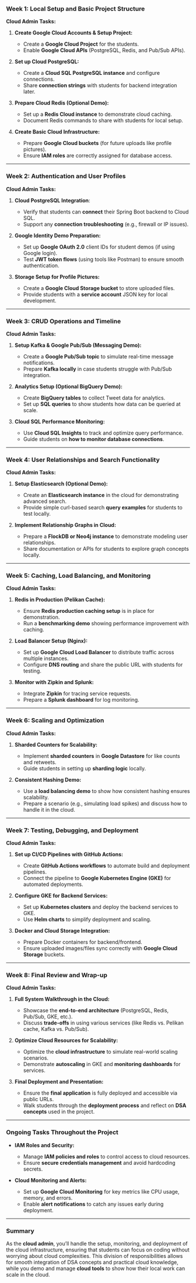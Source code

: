 ### **Week 1: Local Setup and Basic Project Structure**  
**Cloud Admin Tasks:**
1. **Create Google Cloud Accounts & Setup Project:**
   - Create a **Google Cloud Project** for the students.
   - Enable **Google Cloud APIs** (PostgreSQL, Redis, and Pub/Sub APIs).

2. **Set up Cloud PostgreSQL:**
   - Create a **Cloud SQL PostgreSQL instance** and configure connections.
   - Share **connection strings** with students for backend integration later.

3. **Prepare Cloud Redis (Optional Demo):**
   - Set up a **Redis Cloud instance** to demonstrate cloud caching.
   - Document Redis commands to share with students for local setup.

4. **Create Basic Cloud Infrastructure:**
   - Prepare **Google Cloud buckets** (for future uploads like profile pictures).
   - Ensure **IAM roles** are correctly assigned for database access.

---

### **Week 2: Authentication and User Profiles**  
**Cloud Admin Tasks:**
1. **Cloud PostgreSQL Integration**:
   - Verify that students can **connect** their Spring Boot backend to Cloud SQL.
   - Support any **connection troubleshooting** (e.g., firewall or IP issues).

2. **Google Identity Demo Preparation:**
   - Set up **Google OAuth 2.0** client IDs for student demos (if using Google login).
   - Test **JWT token flows** (using tools like Postman) to ensure smooth authentication.

3. **Storage Setup for Profile Pictures:**
   - Create a **Google Cloud Storage bucket** to store uploaded files.
   - Provide students with a **service account** JSON key for local development.

---

### **Week 3: CRUD Operations and Timeline**  
**Cloud Admin Tasks:**
1. **Setup Kafka & Google Pub/Sub (Messaging Demo):**  
   - Create a **Google Pub/Sub topic** to simulate real-time message notifications.
   - Prepare **Kafka locally** in case students struggle with Pub/Sub integration.

2. **Analytics Setup (Optional BigQuery Demo):**
   - Create **BigQuery tables** to collect Tweet data for analytics.
   - Set up **SQL queries** to show students how data can be queried at scale.

3. **Cloud SQL Performance Monitoring:**
   - Use **Cloud SQL Insights** to track and optimize query performance.
   - Guide students on **how to monitor database connections**.

---

### **Week 4: User Relationships and Search Functionality**  
**Cloud Admin Tasks:**
1. **Setup Elasticsearch (Optional Demo):**
   - Create an **Elasticsearch instance** in the cloud for demonstrating advanced search.
   - Provide simple curl-based search **query examples** for students to test locally.

2. **Implement Relationship Graphs in Cloud:**
   - Prepare a **FlockDB or Neo4j instance** to demonstrate modeling user relationships.
   - Share documentation or APIs for students to explore graph concepts locally.

---

### **Week 5: Caching, Load Balancing, and Monitoring**  
**Cloud Admin Tasks:**
1. **Redis in Production (Pelikan Cache):**  
   - Ensure **Redis production caching setup** is in place for demonstration.
   - Run a **benchmarking demo** showing performance improvement with caching.

2. **Load Balancer Setup (Nginx):**
   - Set up **Google Cloud Load Balancer** to distribute traffic across multiple instances.
   - Configure **DNS routing** and share the public URL with students for testing.

3. **Monitor with Zipkin and Splunk:**
   - Integrate **Zipkin** for tracing service requests.
   - Prepare a **Splunk dashboard** for log monitoring.

---

### **Week 6: Scaling and Optimization**  
**Cloud Admin Tasks:**
1. **Sharded Counters for Scalability:**
   - Implement **sharded counters** in **Google Datastore** for like counts and retweets.
   - Guide students in setting up **sharding logic** locally.

2. **Consistent Hashing Demo:**
   - Use a **load balancing demo** to show how consistent hashing ensures scalability.
   - Prepare a scenario (e.g., simulating load spikes) and discuss how to handle it in the cloud.

---

### **Week 7: Testing, Debugging, and Deployment**  
**Cloud Admin Tasks:**
1. **Set up CI/CD Pipelines with GitHub Actions:**  
   - Create **GitHub Actions workflows** to automate build and deployment pipelines.
   - Connect the pipeline to **Google Kubernetes Engine (GKE)** for automated deployments.

2. **Configure GKE for Backend Services:**  
   - Set up **Kubernetes clusters** and deploy the backend services to GKE.
   - Use **Helm charts** to simplify deployment and scaling.

3. **Docker and Cloud Storage Integration:**
   - Prepare Docker containers for backend/frontend.
   - Ensure uploaded images/files sync correctly with **Google Cloud Storage** buckets.

---

### **Week 8: Final Review and Wrap-up**  
**Cloud Admin Tasks:**
1. **Full System Walkthrough in the Cloud:**  
   - Showcase the **end-to-end architecture** (PostgreSQL, Redis, Pub/Sub, GKE, etc.).
   - Discuss **trade-offs** in using various services (like Redis vs. Pelikan cache, Kafka vs. Pub/Sub).

2. **Optimize Cloud Resources for Scalability:**  
   - Optimize the **cloud infrastructure** to simulate real-world scaling scenarios.
   - Demonstrate **autoscaling** in GKE and **monitoring dashboards** for services.

3. **Final Deployment and Presentation:**  
   - Ensure the **final application** is fully deployed and accessible via public URLs.
   - Walk students through the **deployment process** and reflect on **DSA concepts** used in the project.

---

### **Ongoing Tasks Throughout the Project**  
- **IAM Roles and Security:**  
  - Manage **IAM policies and roles** to control access to cloud resources.
  - Ensure **secure credentials management** and avoid hardcoding secrets.

- **Cloud Monitoring and Alerts:**  
  - Set up **Google Cloud Monitoring** for key metrics like CPU usage, memory, and errors.
  - Enable **alert notifications** to catch any issues early during deployment.

---

### Summary  
As the **cloud admin**, you’ll handle the setup, monitoring, and deployment of the cloud infrastructure, ensuring that students can focus on coding without worrying about cloud complexities. This division of responsibilities allows for smooth integration of DSA concepts and practical cloud knowledge, while you demo and manage **cloud tools** to show how their local work can scale in the cloud.

